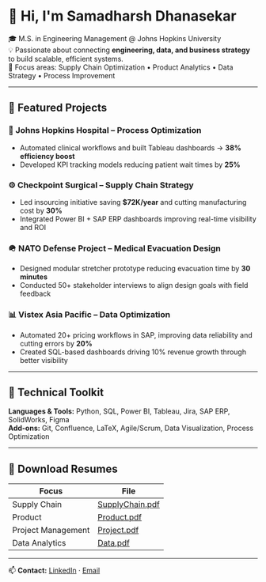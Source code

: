 # 👋 Hi, I'm Samadharsh Dhanasekar

🎓 M.S. in Engineering Management @ Johns Hopkins University  
💡 Passionate about connecting **engineering, data, and business strategy** to build scalable, efficient systems.  
🚀 Focus areas: Supply Chain Optimization • Product Analytics • Data Strategy • Process Improvement

---

## 📂 Featured Projects

### 🏥 Johns Hopkins Hospital – Process Optimization
- Automated clinical workflows and built Tableau dashboards → **38% efficiency boost**  
- Developed KPI tracking models reducing patient wait times by **25%**  

### ⚙️ Checkpoint Surgical – Supply Chain Strategy
- Led insourcing initiative saving **$72K/year** and cutting manufacturing cost by **30%**  
- Integrated Power BI + SAP ERP dashboards improving real-time visibility and ROI  

### 🪖 NATO Defense Project – Medical Evacuation Design
- Designed modular stretcher prototype reducing evacuation time by **30 minutes**  
- Conducted 50+ stakeholder interviews to align design goals with field feedback  

### 📊 Vistex Asia Pacific – Data Optimization
- Automated 20+ pricing workflows in SAP, improving data reliability and cutting errors by **20%**  
- Created SQL-based dashboards driving 10% revenue growth through better visibility  

---

## 🧰 Technical Toolkit
**Languages & Tools:** Python, SQL, Power BI, Tableau, Jira, SAP ERP, SolidWorks, Figma  
**Add-ons:** Git, Confluence, LaTeX, Agile/Scrum, Data Visualization, Process Optimization  

---

## 🧾 Download Resumes
| Focus | File |
|--------|------|
| Supply Chain | [SupplyChain.pdf](resumes/SupplyChain.pdf) |
| Product | [Product.pdf](resumes/Product.pdf) |
| Project Management | [Project.pdf](resumes/Project.pdf) |
| Data Analytics | [Data.pdf](resumes/Data.pdf) |

---

📫 **Contact:** [LinkedIn](https://www.linkedin.com/in/samadharsh-d/) · [Email](mailto:sdhanas3@jh.edu)
